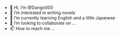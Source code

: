 - 👋 Hi, I’m @Dango000
- 👀 I’m interested in writing novels
- 🌱 I’m currently learning English and a little Japanese 
- 💞️ I’m looking to collaborate on ...
- 📫 How to reach me ...

<!---
Dango000/Dango000 is a ✨ special ✨ repository because its `README.md` (this file) appears on your GitHub profile.
You can click the Preview link to take a look at your changes.
--->
